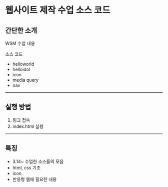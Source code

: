 # 웹사이트 제작 수업 소스 코드
## 간단한 소개
WSM 수업 내용 

소스 코드 
- helloworld
- helloidol
- icon
- media query
- nav
---
## 실행 방법
1. 링크 접속
2. index.html 실행
---
## 특징
- 3.14~ 수업한 소스들의 모음
- html, css 기초
- icon
- 반응형 웹에 필요한 내용